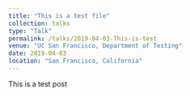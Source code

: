 ```yaml
---
title: "This is a test file"
collection: talks
type: "Talk"
permalink: /talks/2019-04-03-This-is-test
venue: "UC San Francisco, Department of Testing"
date: 2019-04-03
location: "San Francisco, California"
---
```


This is a test post
